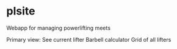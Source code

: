 # plsite
Webapp for managing powerlifting meets

Primary view:
See current lifter
Barbell calculator
Grid of all lifters 
